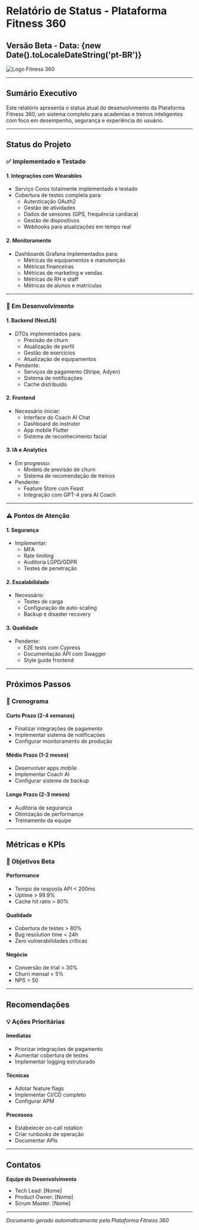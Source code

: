 # Relatório de Status - Plataforma Fitness 360
## Versão Beta - Data: {new Date().toLocaleDateString('pt-BR')}

![Logo Fitness 360](assets/logo.png)

---

## Sumário Executivo

Este relatório apresenta o status atual do desenvolvimento da Plataforma Fitness 360, um sistema completo para academias e treinos inteligentes com foco em desempenho, segurança e experiência do usuário.

---

## Status do Projeto

### ✅ Implementado e Testado

#### 1. Integrações com Wearables
- Serviço Coros totalmente implementado e testado
- Cobertura de testes completa para:
  - Autenticação OAuth2
  - Gestão de atividades
  - Dados de sensores (GPS, frequência cardíaca)
  - Gestão de dispositivos
  - Webhooks para atualizações em tempo real

#### 2. Monitoramento
- Dashboards Grafana implementados para:
  - Métricas de equipamentos e manutenção
  - Métricas financeiras
  - Métricas de marketing e vendas
  - Métricas de RH e staff
  - Métricas de alunos e matrículas

---

### 🚧 Em Desenvolvimento

#### 1. Backend (NestJS)
- DTOs implementados para:
  - Previsão de churn
  - Atualização de perfil
  - Gestão de exercícios
  - Atualização de equipamentos
- Pendente:
  - Serviços de pagamento (Stripe, Adyen)
  - Sistema de notificações
  - Cache distribuído

#### 2. Frontend
- Necessário iniciar:
  - Interface do Coach AI Chat
  - Dashboard do instrutor
  - App mobile Flutter
  - Sistema de reconhecimento facial

#### 3. IA e Analytics
- Em progresso:
  - Modelo de previsão de churn
  - Sistema de recomendação de treinos
- Pendente:
  - Feature Store com Feast
  - Integração com GPT-4 para AI Coach

---

### ⚠️ Pontos de Atenção

#### 1. Segurança
- Implementar:
  - MFA
  - Rate limiting
  - Auditoria LGPD/GDPR
  - Testes de penetração

#### 2. Escalabilidade
- Necessário:
  - Testes de carga
  - Configuração de auto-scaling
  - Backup e disaster recovery

#### 3. Qualidade
- Pendente:
  - E2E tests com Cypress
  - Documentação API com Swagger
  - Style guide frontend

---

## Próximos Passos

### 📅 Cronograma

#### Curto Prazo (2-4 semanas)
- Finalizar integrações de pagamento
- Implementar sistema de notificações
- Configurar monitoramento de produção

#### Médio Prazo (1-2 meses)
- Desenvolver apps mobile
- Implementar Coach AI
- Configurar sistema de backup

#### Longo Prazo (2-3 meses)
- Auditoria de segurança
- Otimização de performance
- Treinamento da equipe

---

## Métricas e KPIs

### 🎯 Objetivos Beta

#### Performance
- Tempo de resposta API < 200ms
- Uptime > 99.9%
- Cache hit ratio > 80%

#### Qualidade
- Cobertura de testes > 80%
- Bug resolution time < 24h
- Zero vulnerabilidades críticas

#### Negócio
- Conversão de trial > 30%
- Churn mensal < 5%
- NPS > 50

---

## Recomendações

### 💡 Ações Prioritárias

#### Imediatas
- Priorizar integrações de pagamento
- Aumentar cobertura de testes
- Implementar logging estruturado

#### Técnicas
- Adotar feature flags
- Implementar CI/CD completo
- Configurar APM

#### Processos
- Estabelecer on-call rotation
- Criar runbooks de operação
- Documentar APIs

---

## Contatos

**Equipe de Desenvolvimento**
- Tech Lead: [Nome]
- Product Owner: [Nome]
- Scrum Master: [Nome]

---

*Documento gerado automaticamente pela Plataforma Fitness 360* 